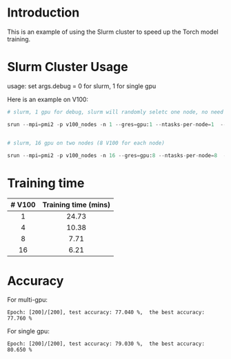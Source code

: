 
# Introduction

This is an example of using the Slurm cluster to speed up the Torch model training.


# Slurm Cluster Usage

usage: set args.debug = 0 for slurm, 1 for single gpu

Here is an example on V100:
``` python
# slurm, 1 gpu for debug, slurm will randomly seletc one node, no need to set the gpu

srun --mpi=pmi2 -p v100_nodes -n 1 --gres=gpu:1 --ntasks-per-node=1  --job-name=test --kill-on-bad-exit=1 python main.py --port=29500 --epoch=200 --debug=1 


# slurm, 16 gpu on two nodes (8 V100 for each node)

srun --mpi=pmi2 -p v100_nodes -n 16 --gres=gpu:8 --ntasks-per-node=8  --job-name=test --kill-on-bad-exit=1 python main.py --port=29499 --epoch=200

```

# Training time

|  # V100   | Training time (mins)  |
|  :----: | :----:  |
| 1  | 24.73 |
| 4  | 10.38 |
| 8  | 7.71 |
| 16  | 6.21 |

# Accuracy 

For multi-gpu:
```
Epoch: [200]/[200], test accuracy: 77.040 %,  the best accuracy: 77.760 %
```

For single gpu:
```
Epoch: [200]/[200], test accuracy: 79.030 %,  the best accuracy: 80.650 %
```
